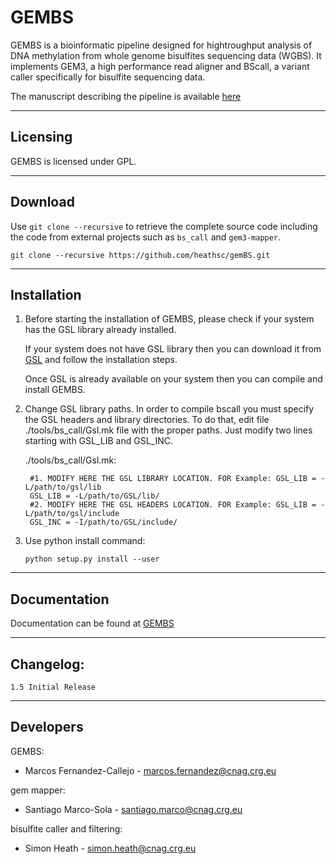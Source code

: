 GEMBS
=======

GEMBS is a bioinformatic pipeline designed for hightroughput analysis of DNA methylation from whole genome bisulfites sequencing data (WGBS). It implements GEM3, a high performance read aligner and BScall, a variant caller specifically for bisulfite sequencing data.


The manuscript describing the pipeline is available [here](http://www.webmanuscript.com)

---------   
Licensing
---------

GEMBS is licensed under GPL.

--------
Download
--------

Use ``git clone --recursive`` to retrieve the complete source code including the code from external projects such as ``bs_call`` and ``gem3-mapper``.

    git clone --recursive https://github.com/heathsc/gemBS.git

------------
Installation
------------

1) Before starting the installation of GEMBS, please check if your system has the GSL library already installed.

    If your system does not have GSL library then you can download it from [GSL](https://www.gnu.org/software/gsl/) and follow the installation steps. 

    Once GSL is already available on your system then you can compile and install GEMBS.

2) Change GSL library paths. In order to compile bscall you must specify the GSL headers and library directories. 
   To do that, edit file ./tools/bs_call/Gsl.mk file with the proper paths. Just modify two lines starting with GSL_LIB and GSL_INC.

    ./tools/bs_call/Gsl.mk:  

        #1. MODIFY HERE THE GSL LIBRARY LOCATION. FOR Example: GSL_LIB = -L/path/to/gsl/lib
        GSL_LIB = -L/path/to/GSL/lib/
        #2. MODIFY HERE THE GSL HEADERS LOCATION. FOR Example: GSL_LIB = -L/path/to/gsl/include
        GSL_INC = -I/path/to/GSL/include/ 

3) Use python install command:

    ``python setup.py install --user``


-------------
Documentation
-------------

Documentation can be found at [GEMBS](http://statgen.cnag.cat/gemBS/)


----------
Changelog:
----------

    1.5 Initial Release  


----------
Developers
----------
 
 GEMBS:
 * Marcos Fernandez-Callejo - marcos.fernandez@cnag.crg.eu
 
 gem mapper:
 * Santiago Marco-Sola - santiago.marco@cnag.crg.eu

 bisulfite caller and filtering:
 * Simon Heath - simon.heath@cnag.crg.eu


